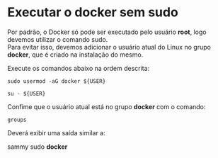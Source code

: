 # Executar o docker sem sudo

Por padrão, o Docker só pode ser executado pelo usuário **root**, logo devemos utilizar o comando sudo.\
Para evitar isso, devemos adicionar o usuário atual do Linux no grupo **docker**, que é criado na instalação do mesmo.

Execute os comandos abaixo na ordem descrita:
```
sudo usermod -aG docker ${USER}
```
```
su - ${USER}
```
Confime que o usuário atual está no grupo **docker** com o comando:
```
groups
```
Deverá exibir uma saída similar a:

sammy sudo **docker**
